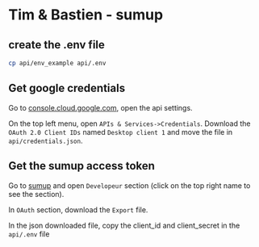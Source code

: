 # Tim & Bastien - sumup

## create the .env file

```bash
cp api/env_example api/.env
```

## Get google credentials

Go to [console.cloud.google.com](console.cloud.google.com), open the api settings.

On the top left menu, open `APIs & Services->Credentials`. Download the `OAuth 2.0 Client IDs` named `Desktop client 1` and move the file in `api/credentials.json`.

## Get the sumup access token

Go to [sumup](https://me.sumup.com/dashboard) and open `Developeur` section (click on the top right name to see the section).

In `OAuth` section, download the `Export` file.

In the json downloaded file, copy the client_id and client_secret in the `api/.env` file